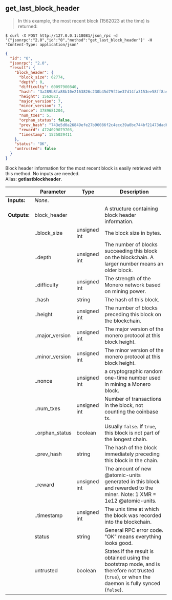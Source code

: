 ## **get_last_block_header**

> In this example, the most recent block (1562023 at the time) is returned:

```shell
$ curl -X POST http://127.0.0.1:18081/json_rpc -d '{"jsonrpc":"2.0","id":"0","method":"get_last_block_header"}' -H 'Content-Type: application/json'
```
```json
{
  "id": "0",
  "jsonrpc": "2.0",
  "result": {
    "block_header": {
      "block_size": 62774,
      "depth": 0,
      "difficulty": 60097900840,
      "hash": "3a289b8fa88b10e2163826c230b45d79f2be37d14fa3153ee58ff8a427782d14",
      "height": 1562023,
      "major_version": 7,
      "minor_version": 7,
      "nonce": 3789681204,
      "num_txes": 5,
      "orphan_status": false,
      "prev_hash": "743e5d0a26849efe27b96086f2c4ecc39a0bc744bf21473dad6710221aff6ac3",
      "reward": 4724029079703,
      "timestamp": 1525029411
    },
    "status": "OK",
    "untrusted": false
  }
}
```
Block header information for the most recent block is easily retrieved with this method. No inputs are needed.  
Alias: **getlastblockheader**.  


|             | Parameter       | Type         | Description
| ---         | ---             | ---          | ---
|**Inputs:**  | *None*.         |              |
|**Outputs:** |  block_header   |              | A structure containing block header information.
|             | ..block_size    | unsigned int | The block size in bytes.
|             | ..depth         | unsigned int | The number of blocks succeeding this block on the blockchain. A larger number means an older block.
|             | ..difficulty    | unsigned int | The strength of the Monero network based on mining power.
|             | ..hash          | string       | The hash of this block.
|             | ..height        | unsigned int | The number of blocks preceding this block on the blockchain.
|             | ..major_version | unsigned int | The major version of the monero protocol at this block height.
|             | ..minor_version | unsigned int | The minor version of the monero protocol at this block height.
|             | ..nonce         | unsigned int | a cryptographic random one-time number used in mining a Monero block.
|             | ..num_txes      | unsigned int | Number of transactions in the block, not counting the coinbase tx.
|             | ..orphan_status | boolean      | Usually `false`. If `true`, this block is not part of the longest chain.
|             | ..prev_hash     | string       | The hash of the block immediately preceding this block in the chain.
|             | ..reward        | unsigned int | The amount of new @atomic-units generated in this block and rewarded to the miner. Note: 1 XMR = 1e12 @atomic-units.
|             | ..timestamp     | unsigned int | The unix time at which the block was recorded into the blockchain.
|             | status          | string       | General RPC error code. "OK" means everything looks good.
|             | untrusted       | boolean      | States if the result is obtained using the bootstrap mode, and is therefore not trusted (`true`), or when the daemon is fully synced (`false`).
